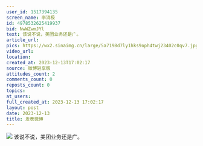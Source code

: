 ```yaml
---
user_id: 1517394135
screen_name: 李消极
id: 4978532625419937
bid: NwWZwmJYl
text: 该说不说，美团业务还是广。 
article_url: 
pics: https://wx2.sinaimg.cn/large/5a7198d7ly1hks9oph4twj23402c0qv7.jpg
video_url: 
location: 
created_at: 2023-12-13T17:02:17
source: 微博轻享版
attitudes_count: 2
comments_count: 0
reposts_count: 0
topics: 
at_users: 
full_created_at: 2023-12-13 17:02:17
layout: post
date: 2023-12-13
title: 发表微博
---
```


![](https://image.baidu.com/search/down?url=https://wx2.sinaimg.cn/large/5a7198d7ly1hks9oph4twj23402c0qv7.jpg)
该说不说，美团业务还是广。 

